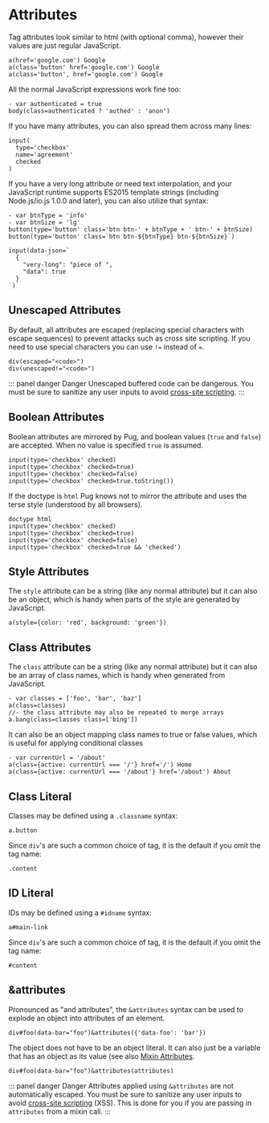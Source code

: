 # Attributes

Tag attributes look similar to html (with optional comma), however their values are just regular JavaScript.

```pug-demo
a(href='google.com') Google
a(class='button' href='google.com') Google
a(class='button', href='google.com') Google
```

All the normal JavaScript expressions work fine too:

```pug-demo
- var authenticated = true
body(class=authenticated ? 'authed' : 'anon')
```

If you have many attributes, you can also spread them across many lines:

```pug-demo
input(
  type='checkbox'
  name='agreement'
  checked
)
```

If you have a very long attribute or need text interpolation, and your JavaScript runtime supports ES2015 template strings (including Node.js/io.js 1.0.0 and later), you can also utilize that syntax:

```pug-demo templatestrings
- var btnType = 'info'
- var btnSize = 'lg'
button(type='button' class='btn btn-' + btnType + ' btn-' + btnSize)
button(type='button' class=`btn btn-${btnType} btn-${btnSize}`)
```

```pug-demo templatestrings
input(data-json=`
  {
    "very-long": "piece of ",
    "data": true
  }
`)
```

## Unescaped Attributes

By default, all attributes are escaped (replacing special characters with escape sequences) to prevent attacks such as cross site scripting.  If you need to use special characters you can use `!=` instead of `=`.

```pug-demo
div(escaped="<code>")
div(unescaped!="<code>")
```

::: panel danger Danger
Unescaped buffered code can be dangerous. You must be sure to sanitize any user inputs to avoid [cross-site scripting].
:::

## Boolean Attributes

Boolean attributes are mirrored by Pug, and boolean values (`true` and `false`) are accepted. When no value is specified `true` is assumed.

```pug-demo
input(type='checkbox' checked)
input(type='checkbox' checked=true)
input(type='checkbox' checked=false)
input(type='checkbox' checked=true.toString())
```

If the doctype is `html` Pug knows not to mirror the attribute and uses the terse style (understood by all browsers).

```pug-demo
doctype html
input(type='checkbox' checked)
input(type='checkbox' checked=true)
input(type='checkbox' checked=false)
input(type='checkbox' checked=true && 'checked')
```

## Style Attributes

The `style` attribute can be a string (like any normal attribute) but it can also be an object, which is handy when parts of the style are generated by JavaScript.


```pug-demo
a(style={color: 'red', background: 'green'})
```

## Class Attributes

The `class` attribute can be a string (like any normal attribute) but it can also be an array of class names, which is handy when generated from JavaScript.

```pug-demo
- var classes = ['foo', 'bar', 'baz']
a(class=classes)
//- the class attribute may also be repeated to merge arrays
a.bang(class=classes class=['bing'])
```

It can also be an object mapping class names to true or false values, which is useful for applying conditional classes

```pug-demo
- var currentUrl = '/about'
a(class={active: currentUrl === '/'} href='/') Home
a(class={active: currentUrl === '/about'} href='/about') About
```

## Class Literal

Classes may be defined using a `.classname` syntax:

```pug-demo
a.button
```

Since `div`'s are such a common choice of tag, it is the default if you omit the tag name:

```pug-demo
.content
```

## ID Literal

IDs may be defined using a `#idname` syntax:

```pug-demo
a#main-link
```

Since `div`'s are such a common choice of tag, it is the default if you omit the tag name:

```pug-demo
#content
```

## &attributes

Pronounced as "and attributes", the `&attributes` syntax can be used to explode an object into attributes of an element.

```pug-demo
div#foo(data-bar="foo")&attributes({'data-foo': 'bar'})
```

The object does not have to be an object literal. It can also just be a variable that has an object as its value (see also [Mixin Attributes].

```pug-demo
div#foo(data-bar="foo")&attributes(attributes)
```

::: panel danger Danger
Attributes applied using `&attributes` are not automatically escaped. You must be sure to sanitize any user inputs to avoid [cross-site scripting] (XSS). This is done for you if you are passing in `attributes` from a mixin call.
:::

[Mixin Attributes]: /reference/mixins#attributes
[cross-site scripting]: https://en.wikipedia.org/wiki/Cross-site_scripting
